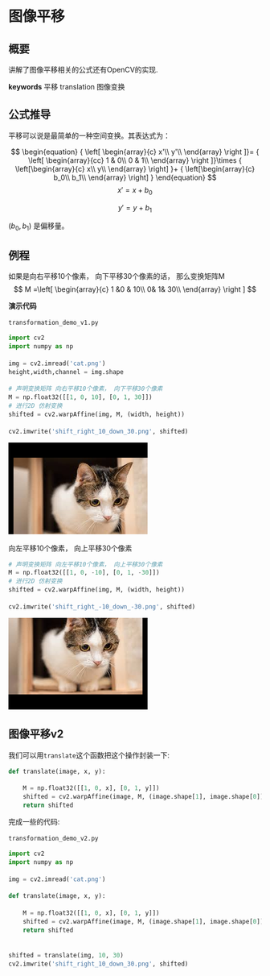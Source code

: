 # 图像平移



## 概要

讲解了图像平移相关的公式还有OpenCV的实现.



**keywords** 平移 translation 图像变换



## 公式推导

平移可以说是最简单的一种空间变换。其表达式为：


$$
\begin{equation}
{
\left[ \begin{array}{c}
x'\\
y'\\
\end{array} 
\right ]}=
{
\left[ \begin{array}{cc}
1 & 0\\
0 & 1\\
\end{array}
\right ]}\times
{
  \left[\begin{array}{c}
  x\\
  y\\
  \end{array}
  \right]
}+
{
   \left[\begin{array}{c}
  b_0\\
  b_1\\
  \end{array}
  \right]
}
\end{equation}
$$
$$
x' = x + b_0
$$

$$
y' = y + b_1
$$





$(b_0,  b_1)$  是偏移量。





## 例程

如果是向右平移10个像素， 向下平移30个像素的话， 那么变换矩阵M
$$
M =\left[ \begin{array}{c}
1 &0 & 10\\
0& 1& 30\\
\end{array} 
\right ]
$$


**演示代码**

`transformation_demo_v1.py`

```python
import cv2
import numpy as np

img = cv2.imread('cat.png')
height,width,channel = img.shape

# 声明变换矩阵 向右平移10个像素， 向下平移30个像素
M = np.float32([[1, 0, 10], [0, 1, 30]])
# 进行2D 仿射变换
shifted = cv2.warpAffine(img, M, (width, height))

cv2.imwrite('shift_right_10_down_30.png', shifted)
```



![shift_right_10_down_30](./image/shift_right_10_down_30.png)



 向左平移10个像素， 向上平移30个像素

```python
# 声明变换矩阵 向左平移10个像素， 向上平移30个像素
M = np.float32([[1, 0, -10], [0, 1, -30]])
# 进行2D 仿射变换
shifted = cv2.warpAffine(img, M, (width, height))

cv2.imwrite('shift_right_-10_down_-30.png', shifted)
```



![shift_right_-10_down_-30](./image/shift_right_-10_down_-30.png)



## 图像平移v2

我们可以用`translate`这个函数把这个操作封装一下:

```python
def translate(image, x, y):

    M = np.float32([[1, 0, x], [0, 1, y]])
    shifted = cv2.warpAffine(image, M, (image.shape[1], image.shape[0]))
    return shifted
```


完成一些的代码:

`transformation_demo_v2.py`

```python
import cv2
import numpy as np

img = cv2.imread('cat.png')

def translate(image, x, y):

    M = np.float32([[1, 0, x], [0, 1, y]])
    shifted = cv2.warpAffine(image, M, (image.shape[1], image.shape[0]))
    return shifted


shifted = translate(img, 10, 30)
cv2.imwrite('shift_right_10_down_30.png', shifted)
```

